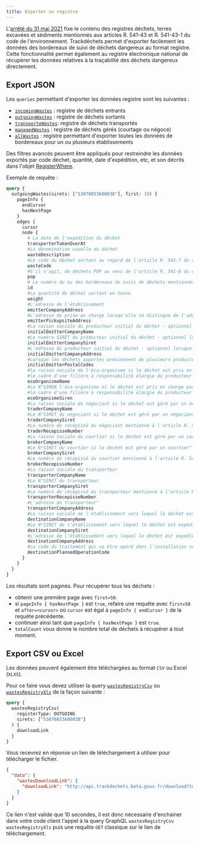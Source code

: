 ```yaml
---
title: Exporter un registre
---
```


L'[arrêté du 31 mai 2021](https://www.legifrance.gouv.fr/jorf/id/JORFTEXT000043884563) fixe le contenu des registres déchets, terres excavées et sédiments mentionnés aux articles R. 541-43 et R. 541-43-1 du code de l'environnement. Trackdéchets permet d'exporter facilement les données des bordereaux de suivi de déchets dangereux au format registre. Cette fonctionnalité permet également au registre électronique national de récupérer les données relatives à la traçabilité des déchets dangereux directement.

## Export JSON

Les `queries` permettant d'exporter les données registre sont les suivantes :
- [`incomingWastes`](../reference/api-reference/registre/queries#incomingwastes) : registre de déchets entrants
- [`outgoingWastes`](../reference/api-reference/registre/queries#outgoingwastes) : registre de déchets sortants
- [`transporteWastes`](../reference/api-reference/registre/queries#transportedwastes): registre de déchets transportés
- [`managedWastes`](../reference/api-reference/registre/queries#managedwastes) : registre de déchets gérés (courtage ou négoce)
- [`allWastes`](../reference/api-reference/registre/queries#allwastes) : registre permettant d'exporter toutes les données de bordereaux pour un ou plusieurs établissements

Des filtres avancés peuvent être appliqués pour restreindre les données exportés par code déchet, quantité, date d'expédition, etc, et son décrits dans l'objet [RegisterWhere](../reference/api-reference/registre/inputObjects#wasteregistrywhere).

Exemple de requête :

```graphql
query {
  outgoingWastes(sirets: ["53070853600038"], first: 10) {
    pageInfo {
      endCursor
      hasNextPage
    }
    edges {
      cursor
      node {
        # La date de l'expédition du déchet
        transporterTakenOverAt
        #La dénomination usuelle du déchet
        wasteDescription
        #Le code du déchet sortant au regard de l'article R. 541-7 du code de l'environnement
        wasteCode
        #S'il s'agit, de déchets POP au sens de l'article R. 541-8 du code de l'environnement"
        pop
        # Le numéro du ou des bordereaux de suivi de déchets mentionnés aux articles R. 541-45 du code de l'environnement et R. 1335-4 du code de la santé publique
        id
        #La quantité de déchet sortant en tonne
        weight
        #L'adresse de l'établissement
        emitterCompanyAddress
        #L'adresse de prise en charge lorsqu'elle se distingue de l'adresse de l'établissement
        emitterPickupsiteAddress
        #La raison sociale du producteur initial du déchet - optionnel lorsque les déchets proviennet de plusieurs producteurs
        initialEmitterCompanyName
        #Le numéro SIRET du producteur initial du déchet - optionnel lorsque les déchets proviennet de plusieurs producteurs
        initialEmitterCompanySiret
        #L'adresse du producteur initial du déchet - optionnel lorsque les déchets proviennet de plusieurs producteurs
        initialEmitterCompanyAddress
        #Lorsque les déchets apportés proviennent de plusieurs producteurs, le ou les codes postaux de la commune de collecte des déchets
        initialEmitterPostalCodes
        #la raison sociale de l'éco-organisme si le déchet est pris en charge par un éco-organisme mis en place dans
        #le cadre d'une filière à responsabilité élargie du producteur
        ecoOrganismeName
        #Le N°SIREN l'éco-organisme si le déchet est pris en charge par un éco-organisme mis en place dans
        #le cadre d'une filière à responsabilité élargie du producteur
        ecoOrganismeSiren
        #La raison sociale du négociant si le déchet est géré par un négociant
        traderCompanyName
        #Le N°SIRET du négociant si le déchet est géré par un négociant
        traderCompanySiret
        #Le numéro de récépissé du négociant mentionné à l'article R. 541-56 du code de l'environnement si le déchet est géré par un négociant
        traderRecepisseNumber
        #La raison sociale du courtier si le déchet est géré par un courtier
        brokerCompanyName
        #Le N°SIRET du courtier si le déchet est géré par un courtier"
        brokerCompanySiret
        #Le numéro de récépissé du courtier mentionné à l'article R. 541-56 du code de l'environnement si le déchet est géré par un courtier
        brokerRecepisseNumber
        #La raison sociale du transporteur
        transporterCompanyName
        #Le N°SIRET du transporteur
        transporterCompanySiret
        #Le numéro de récépissé du trasnporteur mentionné à l'article R. 541-53 du code de l'environnement
        transporterRecepisseNumber
        #L'adresse du transporteur"
        transporterCompanyAddress
        #La raison sociale de l'établissement vers lequel le déchet est expédié
        destinationCompanyName
        #Le N°SIRET de l'établissement vers lequel le déchet est expédié"
        destinationCompanySiret
        #L'adresse de l'établissement vers lequel le déchet est expédié"
        destinationCompanyAddress
        #Le code du traitement qui va être opéré dans l'installation vers laquelle le déchet est expédié, selon les annexes I et II de la directive 2008/98/CE relative aux déchets ;
        destinationPlannedOperationCode
      }
    }
  }
}
```

Les résultats sont paginés. Pour récupérer tous les déchets :
- obtenir une première page avec `first=50`.
- si `pageInfo { hasNextPage }` est `true`, refaire une requête avec `first=50` et `after=<cursor>` où `cursor` est égal à `pageInfo { endCursor }` de la requête précédente.
- continuer ainsi tant que `pageInfo { hasNextPage }` est `true`.
- `totalCount` vous donne le nombre total de déchets à récupérer à tout moment.


## Export CSV ou Excel

Les données peuvent également être téléchargées au format `CSV` ou Excel (`XLXS`).

Pour ce faire vous devez utiliser la query [`wastesRegistryCsv`](../reference/api-reference/registre/queries#wastesregistrycsv) ou [`wastesRegistryXls`](../reference/api-reference/registre/queries#wastesregistryxls) de la façon suivante :

```graphql
query {
  wastesRegistryCsv(
    registerType: OUTGOING
    sirets: ["53070853600038"]
  ) {
    downloadLink
  }
}
```


Vous recevrez en réponse un lien de téléchargement à utiliser pour télécharger le fichier.

```json
{
  "data": {
    "wastesDownloadLink": {
      "downloadLink": "http://api.trackdechets.beta.gouv.fr/download?token=xxxx"
    }
  }
}
```

Ce lien n'est valide que 10 secondes, il est donc nécessaire d'enchainer dans votre code client l'appel à la query GraphQL `wastesRegistryCsv` `wastesRegistryXls` puis une requête `GET` classique sur le lien de téléchargement.



